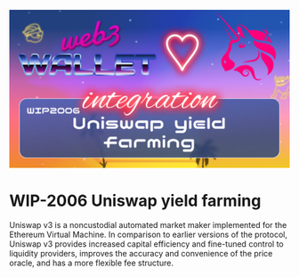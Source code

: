 ![image](../images/2006.png)

# WIP-2006 Uniswap yield farming

Uniswap v3 is a noncustodial automated market maker implemented for the Ethereum Virtual Machine. In comparison to earlier
versions of the protocol, Uniswap v3 provides increased capital
efficiency and fine-tuned control to liquidity providers, improves
the accuracy and convenience of the price oracle, and has a more
flexible fee structure.